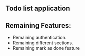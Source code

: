 ## Todo list application

## Remaining Features:
- Remaining authentication.
- Remaining different sections.
- Remaining mark as done feature